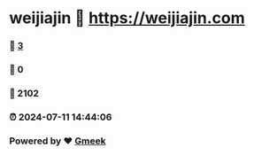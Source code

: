 # weijiajin :link: https://weijiajin.com 
### :page_facing_up: [3](https://weijiajin.com/tag.html) 
### :speech_balloon: 0 
### :hibiscus: 2102 
### :alarm_clock: 2024-07-11 14:44:06 
### Powered by :heart: [Gmeek](https://github.com/Meekdai/Gmeek)
